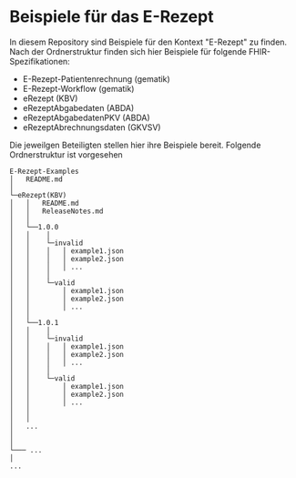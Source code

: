 # Beispiele für das E-Rezept

In diesem Repository sind Beispiele für den Kontext "E-Rezept" zu finden. Nach der Ordnerstruktur finden sich hier Beispiele für folgende FHIR-Spezifikationen:

* E-Rezept-Patientenrechnung (gematik)
* E-Rezept-Workflow (gematik)
* eRezept (KBV)
* eRezeptAbgabedaten (ABDA)
* eRezeptAbgabedatenPKV (ABDA)
* eRezeptAbrechnungsdaten (GKVSV)

Die jeweilgen Beteiligten stellen hier ihre Beispiele bereit. Folgende Ordnerstruktur ist vorgesehen

``` http
E-Rezept-Examples
│   README.md
│
└─eRezept(KBV)
│   │   README.md
│   │   ReleaseNotes.md
│   │
│   └──1.0.0
│   │    │
│   │    └─invalid
│   │    │   │ example1.json
│   │    │   │ example2.json
│   │    │   │ ...
│   │    │
│   │    └─valid
│   │        │ example1.json
│   │        │ example2.json
│   │        │ ...
│   │
│   └──1.0.1
│   │    │
│   │    └─invalid
│   │    │   │ example1.json
│   │    │   │ example2.json
│   │    │   │ ...
│   │    │
│   │    └─valid
│   │        │ example1.json
│   │        │ example2.json
│   │        │ ...
│   │
│   │
│   ...
│
│
└─── ...
│
...
```
